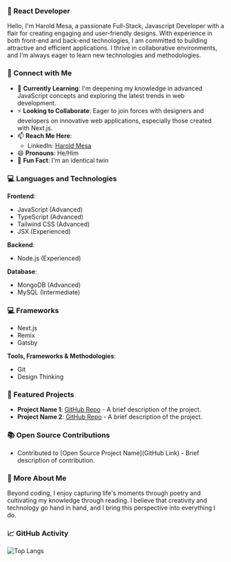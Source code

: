 
### 🌟 React Developer
Hello, I'm Harold Mesa, a passionate Full-Stack, Javascript Developer with a flair for creating engaging and user-friendly designs. With experience in both front-end and back-end technologies, I am committed to building attractive and efficient applications. I thrive in collaborative environments, and I'm always eager to learn new technologies and methodologies.

### 🤝 Connect with Me
- 🌱 **Currently Learning**: I'm deepening my knowledge in advanced JavaScript concepts and exploring the latest trends in web development.
- ⚡ **Looking to Collaborate**: Eager to join forces with designers and developers on innovative web applications, especially those created with Next.js.
- 📫 **Reach Me Here**: 
   - LinkedIn: [Harold Mesa](https://www.linkedin.com/in/haroldmesa93/)
   <!-- - Email: [harold@example.com](mailto:harold@example.com) -->
- 😄 **Pronouns**: He/Him
- 👯 **Fun Fact**: I'm an identical twin

### 💻 Languages and Technologies
**Frontend**: 
- JavaScript (Advanced)
- TypeScript (Advanced)
- Tailwind CSS (Advanced)
- JSX (Experienced)

**Backend**:
- Node.js (Experienced)

**Database**:
- MongoDB (Advanced)
- MySQL (Intermediate)

### 💻 Frameworks
- Next.js
- Remix
- Gatsby

**Tools, Frameworks & Methodologies**:
- Git
- Design Thinking

### 🌟 Featured Projects
- **Project Name 1**: [GitHub Repo](Link) - A brief description of the project.
- **Project Name 2**: [GitHub Repo](Link) - A brief description of the project.

### 📚 Open Source Contributions
- Contributed to [Open Source Project Name](GitHub Link) - Brief description of contribution.

### 📸 More About Me
Beyond coding, I enjoy capturing life's moments through poetry and cultivating my knowledge through reading. I believe that creativity and technology go hand in hand, and I bring this perspective into everything I do.

### 📈 GitHub Activity

![Top Langs](https://github-readme-stats.vercel.app/api/top-langs/?username=curiousmockingbird&show_icons=true)


